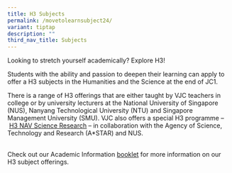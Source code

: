 ```yaml
---
title: H3 Subjects
permalink: /movetolearnsubject24/
variant: tiptap
description: ""
third_nav_title: Subjects
---
```

<p>Looking to stretch yourself academically? Explore H3!</p><p>Students with the ability and passion to deepen their learning can apply to offer a H3 subjects in the Humanities and the Science at the end of JC1.</p><p>There is a range of H3 offerings that are either taught by VJC teachers in college or by university lecturers at the National University of Singapore (NUS), Nanyang Technological University (NTU) and Singapore Management University (SMU). VJC also offers a special H3 programme –&nbsp;<a href="https://victoriajc.moe.edu.sg/learn-like-a-victorian/talent-development-programme/vsmart/" rel="noopener noreferrer nofollow" target="_blank"><u>H3 NAV Science Research</u></a>&nbsp;– in collaboration with the Agency of Science, Technology and Research (A*STAR) and NUS.</p><p><br>Check out our Academic Information <a href="https://www.dropbox.com/s/0khf4tnhyqs0q59/VJC%20Academic%20Information%20Booklet%202023%20%288%20Jan%29.pdf?dl=0" rel="noopener noreferrer nofollow" target="_blank">booklet</a> for more information on our H3 subject offerings.</p>
